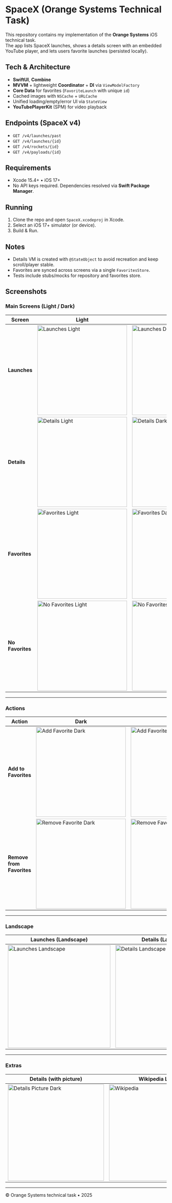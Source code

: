 # SpaceX (Orange Systems Technical Task)

This repository contains my implementation of the **Orange Systems** iOS technical task.  
The app lists SpaceX launches, shows a details screen with an embedded YouTube player, and lets users favorite launches (persisted locally).

## Tech & Architecture
- **SwiftUI**, **Combine**
- **MVVM** + lightweight **Coordinator** + **DI** via `ViewModelFactory`
- **Core Data** for favorites (`FavoriteLaunch` with unique `id`)
- Cached images with `NSCache` + `URLCache`
- Unified loading/empty/error UI via `StateView`
- **YouTubePlayerKit** (SPM) for video playback

## Endpoints (SpaceX v4)
- `GET /v4/launches/past`
- `GET /v4/launches/{id}`
- `GET /v4/rockets/{id}`
- `GET /v4/payloads/{id}`

## Requirements
- Xcode 15.4+ • iOS 17+
- No API keys required. Dependencies resolved via **Swift Package Manager**.

## Running
1. Clone the repo and open `SpaceX.xcodeproj` in Xcode.
2. Select an iOS 17+ simulator (or device).
3. Build & Run.

## Notes
- Details VM is created with `@StateObject` to avoid recreation and keep scroll/player stable.
- Favorites are synced across screens via a single `FavoritesStore`.
- Tests include stubs/mocks for repository and favorites store.

## Screenshots

### Main Screens (Light / Dark)

| Screen        | Light                                                                 | Dark                                                                  |
|---------------|-----------------------------------------------------------------------|-----------------------------------------------------------------------|
| **Launches**  | <img src="SpaceX/Docs/Launches_light.png" width="280" alt="Launches Light"> | <img src="SpaceX/Docs/Launches_dark.png"  width="280" alt="Launches Dark">  |
| **Details**   | <img src="SpaceX/Docs/Details_light.png"   width="280" alt="Details Light">  | <img src="SpaceX/Docs/Details_dark.png"    width="280" alt="Details Dark">   |
| **Favorites** | <img src="SpaceX/Docs/Favorites_light.png" width="280" alt="Favorites Light">| <img src="SpaceX/Docs/Favorites_dark.png"   width="280" alt="Favorites Dark">|
| **No Favorites** | <img src="SpaceX/Docs/No_favorites_light.png" width="280" alt="No Favorites Light"> | <img src="SpaceX/Docs/No_favorites_dark.png"  width="280" alt="No Favorites Dark"> |

---

### Actions

| Action                    | Dark                                                                 | Light                                                                 |
|---------------------------|----------------------------------------------------------------------|-----------------------------------------------------------------------|
| **Add to Favorites**      | <img src="SpaceX/Docs/Add_to_favorites_dark.png" width="280" alt="Add Favorite Dark"> | <img src="SpaceX/Docs/Add_to_favorites_light.png" width="280" alt="Add Favorite Dark"> |
| **Remove from Favorites** | <img src="SpaceX/Docs/Remove_from_favorites_dark.png" width="280" alt="Remove Favorite Dark"> | <img src="SpaceX/Docs/Remove_from_favorites_light.png" width="280" alt="Remove Favorite Light"> |

---

### Landscape

| Launches (Landscape)                                                   | Details (Landscape)                                                   | No Favorites (Landscape)                                                  |
|------------------------------------------------------------------------|------------------------------------------------------------------------|---------------------------------------------------------------------------|
| <img src="SpaceX/Docs/Lanscape_launches.png" width="320" alt="Launches Landscape"> | <img src="SpaceX/Docs/Landscape_details.png" width="320" alt="Details Landscape"> | <img src="SpaceX/Docs/Lanscape_no_favorites.png" width="320" alt="No Favorites Landscape"> |

---

### Extras

| Details (with picture)                                                  | Wikipedia Link                                                        |
|-------------------------------------------------------------------------|-----------------------------------------------------------------------|
| <img src="SpaceX/Docs/Details_picture_dark.png" width="300" alt="Details Picture Dark"> | <img src="SpaceX/Docs/wiki.png" width="300" alt="Wikipedia">                 |


---

© Orange Systems technical task • 2025
